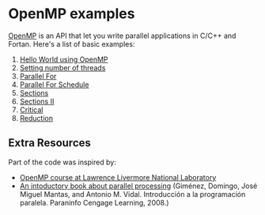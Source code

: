 # OpenMP examples

[OpenMP](https://en.wikipedia.org/wiki/OpenMP) is an API that let you write parallel applications in C/C++ and Fortan. Here's a list of basic examples:

1. [Hello World using OpenMP](./01-hello-openMP)
2. [Setting number of threads](./02-set-number-threads)
3. [Parallel For](./03-parallel-for)
4. [Parallel For Schedule](./04-parallel-for-schedule)
5. [Sections](./05-sections)
6. [Sections II](./06-sections-II)
7. [Critical](./07-critical)
8. [Reduction](./08-reduction)


## Extra Resources

Part of the code was inspired by:

 * [OpenMP course at Lawrence Livermore National Laboratory](https://computing.llnl.gov/tutorials/openMP)
 * [An intoductory book about parallel processing](http://www.paraninfo.es/catalogo/9788497326742/INTRODUCCION-A-LA-PROGRAMACION-PARALELA) (Giménez, Domingo, José Miguel Mantas, and Antonio M. Vidal. Introducción a la programación paralela. Paraninfo Cengage Learning, 2008.)
